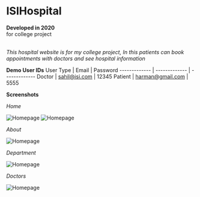 # ISIHospital

**Developed in 2020** <br />
for college project <br /><br />

*This hospital website is for my college project, In this patients can book appointments with doctors and see hospital information*<br />

**Demo User IDs**
User Type | Email | Password
------------- | ------------- | -------------
Doctor  | sahil@isi.com | 12345
Patient  | harman@gmail.com | 5555
<br />

**Screenshots**

_Home_<br />

![Homepage](https://github.com/sahilachhava/SocialSpark/blob/master/screenshots/home1.png)
![Homepage](https://github.com/sahilachhava/SocialSpark/blob/master/screenshots/home.png)<br />

_About_<br />

![Homepage](https://github.com/sahilachhava/SocialSpark/blob/master/screenshots/about.png)<br />

_Department_<br />

![Homepage](https://github.com/sahilachhava/SocialSpark/blob/master/screenshots/department.png)<br />

_Doctors_<br />

![Homepage](https://github.com/sahilachhava/SocialSpark/blob/master/screenshots/doctors.png)<br />